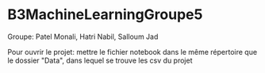 # B3MachineLearningGroupe5

Groupe: Patel Monali, Hatri Nabil, Salloum Jad

Pour ouvrir le projet: mettre le fichier notebook dans le même répertoire que le dossier "Data", dans lequel se trouve les csv du projet
